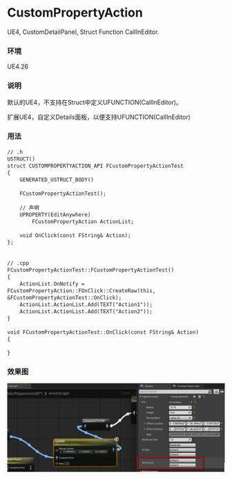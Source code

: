 # CustomPropertyAction
UE4, CustomDetailPanel, Struct Function CallInEditor.

### 环境

UE4.26

### 说明

默认的UE4，不支持在Struct中定义UFUNCTION(CallInEditor)。

扩展UE4，自定义Details面板，以便支持UFUNCTION(CallInEditor)

### 用法

```
// .h
USTRUCT()
struct CUSTOMPROPERTYACTION_API FCustomPropertyActionTest
{
	GENERATED_USTRUCT_BODY()

    FCustomPropertyActionTest();

	// 声明
	UPROPERTY(EditAnywhere)
		FCustomPropertyAction ActionList;

	void OnClick(const FString& Action);
};


// .cpp
FCustomPropertyActionTest::FCustomPropertyActionTest()
{
	ActionList.OnNotify = FCustomPropertyAction::FOnClick::CreateRaw(this, &FCustomPropertyActionTest::OnClick);
	ActionList.ActionList.Add(TEXT("Action1"));
	ActionList.ActionList.Add(TEXT("Action2"));
}

void FCustomPropertyActionTest::OnClick(const FString& Action)
{
    
}

```

### 效果图

![demo](./demo.png)
